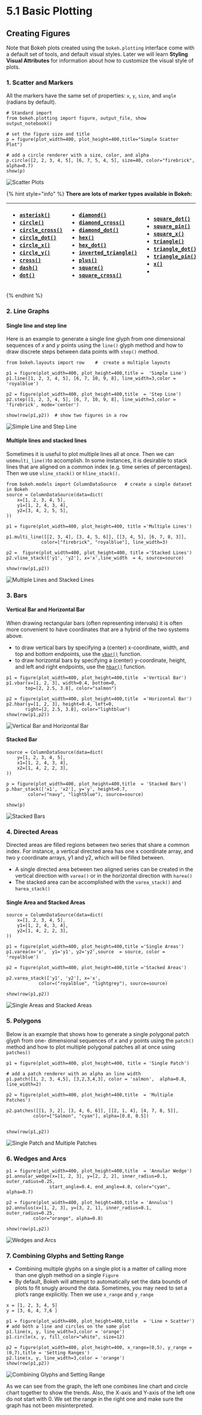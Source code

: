 # 5.1 Basic Plotting

## Creating Figures

Note that Bokeh plots created using the `bokeh.plotting` interface come with a default set of tools, and default visual styles. Later we will learn  **Styling Visual Attributes** for information about how to customize the visual style of plots.

### 1. Scatter  and  Markers

All the markers have the same set of properties: `x`, `y`, `size`, and `angle` \(radians by default\).

```text
# Standard import
from bokeh.plotting import figure, output_file, show
output_notebook()
```

```text
# set the figure size and title
p = figure(plot_width=400, plot_height=400,title="Simple Scatter Plot")

# add a circle renderer with a size, color, and alpha
p.circle([2, 2, 3, 4, 5], [6, 7, 5, 4, 5], size=40, color="firebrick", alpha=0.7)
show(p)
```

![Scatter Plots](../.gitbook/assets/bokeh_plot.png)

{% hint style="info" %}
**There are lots of marker types available in Bokeh:**

<table>
  <thead>
    <tr>
      <th style="text-align:left">
        <ul>
          <li><a href="https://docs.bokeh.org/en/latest/docs/reference/plotting.html#bokeh.plotting.figure.Figure.asterisk"><code>asterisk()</code></a>
          </li>
          <li><a href="https://docs.bokeh.org/en/latest/docs/reference/plotting.html#bokeh.plotting.figure.Figure.circle"><code>circle()</code></a>
          </li>
          <li><a href="https://docs.bokeh.org/en/latest/docs/reference/plotting.html#bokeh.plotting.figure.Figure.circle_cross"><code>circle_cross()</code></a>
          </li>
          <li><a href="https://docs.bokeh.org/en/latest/docs/reference/plotting.html#bokeh.plotting.figure.Figure.circle_dot"><code>circle_dot()</code></a>
          </li>
          <li><a href="https://docs.bokeh.org/en/latest/docs/reference/plotting.html#bokeh.plotting.figure.Figure.circle_x"><code>circle_x()</code></a>
          </li>
          <li><a href="https://docs.bokeh.org/en/latest/docs/reference/plotting.html#bokeh.plotting.figure.Figure.circle_y"><code>circle_y()</code></a>
          </li>
          <li><a href="https://docs.bokeh.org/en/latest/docs/reference/plotting.html#bokeh.plotting.figure.Figure.cross"><code>cross()</code></a>
          </li>
          <li><a href="https://docs.bokeh.org/en/latest/docs/reference/plotting.html#bokeh.plotting.figure.Figure.dash"><code>dash()</code></a>
          </li>
          <li><a href="https://docs.bokeh.org/en/latest/docs/reference/plotting.html#bokeh.plotting.figure.Figure.dot"><code>dot()</code></a>
          </li>
        </ul>
      </th>
      <th style="text-align:left">
        <ul>
          <li><a href="https://docs.bokeh.org/en/latest/docs/reference/plotting.html#bokeh.plotting.figure.Figure.diamond"><code>diamond()</code></a>
          </li>
          <li><a href="https://docs.bokeh.org/en/latest/docs/reference/plotting.html#bokeh.plotting.figure.Figure.diamond_cross"><code>diamond_cross()</code></a>
          </li>
          <li><a href="https://docs.bokeh.org/en/latest/docs/reference/plotting.html#bokeh.plotting.figure.Figure.diamond_dot"><code>diamond_dot()</code></a>
          </li>
          <li><a href="https://docs.bokeh.org/en/latest/docs/reference/plotting.html#bokeh.plotting.figure.Figure.hex"><code>hex()</code></a>
          </li>
          <li><a href="https://docs.bokeh.org/en/latest/docs/reference/plotting.html#bokeh.plotting.figure.Figure.hex_dot"><code>hex_dot()</code></a>
          </li>
          <li><a href="https://docs.bokeh.org/en/latest/docs/reference/plotting.html#bokeh.plotting.figure.Figure.inverted_triangle"><code>inverted_triangle()</code></a>
          </li>
          <li><a href="https://docs.bokeh.org/en/latest/docs/reference/plotting.html#bokeh.plotting.figure.Figure.plus"><code>plus()</code></a>
          </li>
          <li><a href="https://docs.bokeh.org/en/latest/docs/reference/plotting.html#bokeh.plotting.figure.Figure.square"><code>square()</code></a>
          </li>
          <li><a href="https://docs.bokeh.org/en/latest/docs/reference/plotting.html#bokeh.plotting.figure.Figure.square_cross"><code>square_cross()</code></a>
          </li>
        </ul>
      </th>
      <th style="text-align:left">
        <p></p>
        <ul>
          <li><a href="https://docs.bokeh.org/en/latest/docs/reference/plotting.html#bokeh.plotting.figure.Figure.square_dot"><code>square_dot()</code></a>
          </li>
          <li><a href="https://docs.bokeh.org/en/latest/docs/reference/plotting.html#bokeh.plotting.figure.Figure.square_pin"><code>square_pin()</code></a>
          </li>
          <li><a href="https://docs.bokeh.org/en/latest/docs/reference/plotting.html#bokeh.plotting.figure.Figure.square_x"><code>square_x()</code></a>
          </li>
          <li><a href="https://docs.bokeh.org/en/latest/docs/reference/plotting.html#bokeh.plotting.figure.Figure.triangle"><code>triangle()</code></a>
          </li>
          <li><a href="https://docs.bokeh.org/en/latest/docs/reference/plotting.html#bokeh.plotting.figure.Figure.triangle_dot"><code>triangle_dot()</code></a>
          </li>
          <li><a href="https://docs.bokeh.org/en/latest/docs/reference/plotting.html#bokeh.plotting.figure.Figure.triangle_pin"><code>triangle_pin()</code></a>
          </li>
          <li><a href="https://docs.bokeh.org/en/latest/docs/reference/plotting.html#bokeh.plotting.figure.Figure.x"><code>x()</code></a>
          </li>
          <li></li>
        </ul>
      </th>
    </tr>
  </thead>
  <tbody></tbody>
</table>
{% endhint %}

### 2. Line Graphs

#### Single line and  step line

Here  is  an  example to  generate a single line glyph from one dimensional sequences of _x_ and _y_ points using the `line()` glyph method and how to draw discrete steps between data points with   `step()` method.

```text
from bokeh.layouts import row    #  create a multiple layouts

p1 = figure(plot_width=400, plot_height=400,title =  'Simple Line')
p1.line([1, 2, 3, 4, 5], [6, 7, 10, 9, 8], line_width=3,color =  'royalblue')

p2 = figure(plot_width=400, plot_height=400,title  = 'Step Line')
p2.step([1, 2, 3, 4, 5], [6, 7, 10, 9, 8], line_width=3,color =  'firebrick', mode='center')

show(row(p1,p2))  # show two figures in a row
```

![Simple Line and Step Line](../.gitbook/assets/screenshot-2020-07-14-at-17.30.41.png)

#### Multiple lines and stacked lines

Sometimes it is useful to plot multiple lines all at once.  Then we can use`multi_line()`to accomplish.  In some instances, it is desirable to stack lines that are aligned on a common index \(e.g. time series of percentages\). Then we use `vline_stack()` or  `hline_stack().`

```text
from bokeh.models import ColumnDataSource   # create a simple dataset in Bokeh
source = ColumnDataSource(data=dict(
    x=[1, 2, 3, 4, 5],
    y1=[1, 2, 4, 3, 4],
    y2=[3, 4, 2, 5, 5],
))
```

```text
p1 = figure(plot_width=400, plot_height=400, title ='Multiple Lines')

p1.multi_line([[2, 3, 4], [3, 4, 5, 6]], [[3, 4, 5], [6, 7, 8, 3]],
             color=["firebrick", "royalblue"], line_width=3)

p2 =  figure(plot_width=400, plot_height=400, title ='Stacked Lines')
p2.vline_stack(['y1', 'y2'], x='x',line_width  = 4, source=source)

show(row(p1,p2))
```

![Multiple Lines and Stacked Lines](../.gitbook/assets/screenshot-2020-07-14-at-17.30.33.png)

### 3. Bars

#### Vertical Bar and Horizontal Bar

When drawing rectangular bars \(often representing intervals\) it is often more convenient to have coordinates that are a hybrid of the two systems above.

* to draw vertical bars by specifying a \(center\) x-coordinate, width, and top and bottom endpoints, use the [`vbar()`](https://docs.bokeh.org/en/latest/docs/reference/plotting.html#bokeh.plotting.figure.Figure.vbar)  function.
* to draw horizontal bars by specifying a \(center\) y-coordinate, height, and left and right endpoints, use the [`hbar()`](https://docs.bokeh.org/en/latest/docs/reference/plotting.html#bokeh.plotting.figure.Figure.hbar) function.

```text
p1 = figure(plot_width=400, plot_height=400,title  ='Vertical Bar')
p1.vbar(x=[1, 2, 3], width=0.4, bottom=0,
       top=[2, 2.5, 3.8], color="salmon")

p2 = figure(plot_width=400, plot_height=400,title  ='Horizontal Bar')
p2.hbar(y=[1, 2, 3], height=0.4, left=0,
       right=[2, 2.5, 3.8], color="lightblue")
show(row(p1,p2))
```

![Vertical Bar  and Horizontal Bar](../.gitbook/assets/screenshot-2020-07-14-at-17.34.03.png)

#### Stacked Bar

```text
source = ColumnDataSource(data=dict(
    y=[1, 2, 3, 4, 5],
    x1=[1, 2, 4, 3, 4],
    x2=[1, 4, 2, 2, 3],
))

p = figure(plot_width=400, plot_height=400,title  = 'Stacked Bars')
p.hbar_stack(['x1', 'x2'], y='y', height=0.7, 
        color=("navy", "lightblue"), source=source)

show(p)
```

![Stacked Bars](../.gitbook/assets/bokeh_plot-4-.png)

### 4. Directed Areas

Directed areas are filled regions between two series that share a common index. For instance, a vertical directed area has one x coordinate array, and two y coordinate arrays, y1 and y2, which will be filled between.

* A single directed area between two aligned series can be created in the vertical direction with `varea()` or in the horizontal direction with `harea()`
* The stacked  area can be accomplished with the `varea_stack()` and `harea_stack()`

#### Single Area and Stacked Areas

```text
source = ColumnDataSource(data=dict(
    x=[1, 2, 3, 4, 5],
    y1=[1, 2, 4, 3, 4],
    y2=[1, 4, 2, 2, 3],
))

p1 = figure(plot_width=400, plot_height=400,title ='Single Areas')
p1.varea(x='x',  y1='y1', y2='y2',source  = source, color = 'royalblue')

p2 = figure(plot_width=400, plot_height=400,title ='Stacked Areas')

p2.varea_stack(['y1', 'y2'], x='x', 
            color=("royalblue", "lightgrey"), source=source)

show(row(p1,p2))
```

![Single Areas and Stacked Areas](../.gitbook/assets/screenshot-2020-07-14-at-17.45.07.png)

### 5. Polygons

Below is an example that shows how to generate a single polygonal patch glyph from one- dimensional sequences of _x_ and _y_ points using the `patch()`  method  and  how to plot multiple polygonal patches all at once  using `patches()`

```text
p1 = figure(plot_width=400, plot_height=400, title = 'Single Patch')

# add a patch renderer with an alpha an line width
p1.patch([1, 2, 3, 4,5], [3,2,3,4,3], color = 'salmon',  alpha=0.8, line_width=2)

p2 = figure(plot_width=400, plot_height=400,title  = 'Multiple Patches')

p2.patches([[1, 3, 2], [3, 4, 6, 6]], [[2, 1, 4], [4, 7, 8, 5]],
          color=["Salmon", "cyan"], alpha=[0.8, 0.5])


show(row(p1,p2))
```

![Single Patch  and Multiple  Patches](../.gitbook/assets/screenshot-2020-07-14-at-20.22.24.png)

### 6. Wedges and Arcs

```text
p1 = figure(plot_width=400, plot_height=400,title  = 'Annular Wedge')
p1.annular_wedge(x=[1, 2, 3], y=[2, 2, 2], inner_radius=0.1, outer_radius=0.25,
                start_angle=0.4, end_angle=4.8, color="cyan", alpha=0.7)

p2 = figure(plot_width=400, plot_height=400,title = 'Annulus')
p2.annulus(x=[1, 2, 3], y=[3, 2, 1], inner_radius=0.1, outer_radius=0.25,
          color="orange", alpha=0.8)

show(row(p1,p2))
```

![Wedges  and Arcs](../.gitbook/assets/screenshot-2020-07-14-at-17.53.12.png)

### 7. Combining Glyphs and Setting Range

* Combining multiple glyphs on a single plot is a matter of calling more than one glyph method on a single `Figure`
* By default, Bokeh will attempt to automatically set the data bounds of plots to fit snugly around the data. Sometimes, you may need to set a plot’s range explicitly. Then we  use `x_range`  and `y_range`

```text
x = [1, 2, 3, 4, 5]
y = [3, 6, 4, 7,6 ]

p1 = figure(plot_width=400, plot_height=400,title  = 'Line + Scatter')
# add both a line and circles on the same plot
p1.line(x, y, line_width=3,color = 'orange')
p1.circle(x, y, fill_color="white", size=12)

p2 = figure(plot_width=400, plot_height=400, x_range=(0,5), y_range = (0,7),title = 'Setting Ranges')
p2.line(x, y, line_width=3,color = 'orange')
show(row(p1,p2))
```

![Combining Glyphs and Setting Range](../.gitbook/assets/screenshot-2020-07-14-at-20.07.00.png)

As we can see from the graph,  the left one combines line chart and circle chart together to show the trends. Also,  the  X-axis and Y-axis of the left one do not start with 0. We set the range in the right one and make sure the graph has not been misinterpreted.

